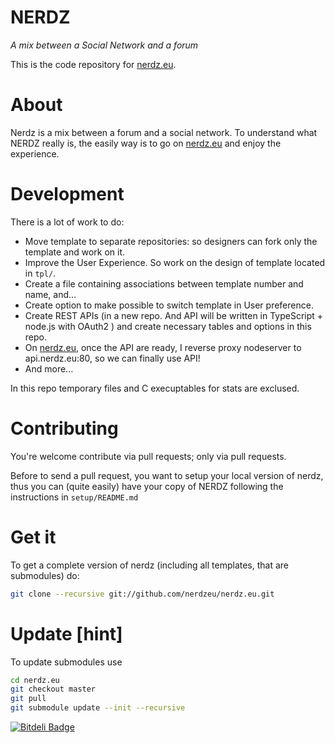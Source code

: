 NERDZ
=====
*A mix between a Social Network and a forum*


This is the code repository for [nerdz.eu](http://www.nerdz.eu).

About
=====
Nerdz is a mix between a forum and a social network. To understand what NERDZ really is, the easily way is to go on [nerdz.eu](http://www.nerdz.eu) and enjoy the experience.

Development
===========

There is a lot of work to do:

*  Move template to separate repositories: so designers can fork only the template and work on it.
*  Improve the User Experience. So work on the design of template located in `tpl/`.
*  Create a file containing associations between template number and name, and...
*  Create option to make possible to switch template in User preference.
*  Create REST APIs (in a new repo. And API will be written in TypeScript + node.js with OAuth2 ) and create necessary tables and options in this repo.
*  On [nerdz.eu](http://www.nerdz.eu), once the API are ready, I reverse proxy nodeserver to api.nerdz.eu:80, so we can finally use API!
*  And more...


In this repo temporary files and C execuptables for stats are exclused.

Contributing
============
You're welcome contribute via pull requests; only via pull requests.

Before to send a pull request, you want to setup your local version of nerdz, thus you can (quite easily) have your copy of NERDZ following the instructions in `setup/README.md`

Get it
======
To get a complete version of nerdz (including all templates, that are submodules) do:
```bash
git clone --recursive git://github.com/nerdzeu/nerdz.eu.git
```

Update [hint]
======
To update submodules use
```bash
cd nerdz.eu
git checkout master
git pull
git submodule update --init --recursive
```


[![Bitdeli Badge](https://d2weczhvl823v0.cloudfront.net/nerdzeu/nerdz.eu/trend.png)](https://bitdeli.com/free "Bitdeli Badge")

